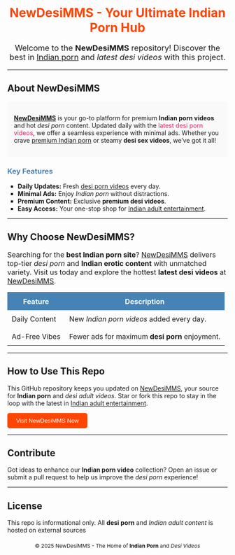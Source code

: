 # <h1 style="color: #ff4500; text-align: center;">NewDesiMMS - Your Ultimate Indian Porn Hub</h1>

<p style="text-align: center; font-size: 18px;">Welcome to the <strong>NewDesiMMS</strong> repository! Discover the best in <a href="https://www.newdesimms.com" target="_blank">Indian porn</a> and <em>latest desi videos</em> with this project.</p>

---

## <h2>About NewDesiMMS</h2>

<div style="background-color: #f9f9f9; padding: 15px; border-radius: 5px;">
  <p><strong><a href="https://www.newdesimms.com" target="_blank">NewDesiMMS</a></strong> is your go-to platform for premium <b>Indian porn videos</b> and hot <i>desi porn</i> content. Updated daily with the <span style="color: #e91e63;">latest desi porn videos</span>, we offer a seamless experience with minimal ads. Whether you crave <u>premium Indian porn</u> or steamy <b>desi sex videos</b>, we’ve got it all!</p>
</div>

### <h3 style="color: #4682b4;">Key Features</h3>
<ul style="list-style-type: square;">
  <li><strong>Daily Updates:</strong> Fresh <a href="https://www.newdesimms.com" target="_blank">desi porn videos</a> every day.</li>
  <li><strong>Minimal Ads:</strong> Enjoy <i>Indian porn</i> without distractions.</li>
  <li><strong>Premium Content:</strong> Exclusive <b>premium desi videos</b>.</li>
  <li><strong>Easy Access:</strong> Your one-stop shop for <u>Indian adult entertainment</u>.</li>
</ul>

---

## <h2>Why Choose NewDesiMMS?</h2>

<p style="font-size: 16px;">Searching for the <b>best Indian porn site</b>? <a href="https://www.newdesimms.com" target="_blank">NewDesiMMS</a> delivers top-tier <i>desi porn</i> and <span style="font-weight: bold;">Indian erotic content</span> with unmatched variety. Visit us today and explore the hottest <b>latest desi videos</b> at <a href="https://www.newdesimms.com" target="_blank">NewDesiMMS</a>.</p>

<table style="width: 100%; border-collapse: collapse; margin-top: 10px;">
  <tr style="background-color: #4682b4; color: white;">
    <th style="padding: 10px;">Feature</th>
    <th style="padding: 10px;">Description</th>
  </tr>
  <tr>
    <td style="padding: 10px;">Daily Content</td>
    <td style="padding: 10px;">New <i>Indian porn videos</i> added every day.</td>
  </tr>
  <tr>
    <td style="padding: 10px;">Ad-Free Vibes</td>
    <td style="padding: 10px;">Fewer ads for maximum <b>desi porn</b> enjoyment.</td>
  </tr>
</table>

---

## <h2>How to Use This Repo</h2>

<p>This GitHub repository keeps you updated on <a href="https://www.newdesimms.com" target="_blank">NewDesiMMS</a>, your source for <b>Indian porn</b> and <i>desi adult videos</i>. Star or fork this repo to stay in the loop with the latest in <u>Indian adult entertainment</u>.</p>

<a href="https://www.newdesimms.com" target="_blank"><button style="background-color: #ff4500; color: white; padding: 10px 20px; border: none; border-radius: 5px; cursor: pointer;">Visit NewDesiMMS Now</button></a>

---

## <h2>Contribute</h2>

<p>Got ideas to enhance our <b>Indian porn video</b> collection? Open an issue or submit a pull request to help us improve the <i>desi porn</i> experience!</p>

---

## <h2>License</h2>

<p style="font-size: 14px;">This repo is informational only. All <b>desi porn</b> and <i>Indian adult content</i> is hosted on external sources </p>

<footer style="text-align: center; margin-top: 20px; font-size: 12px;">
  <p>© 2025 NewDesiMMS - The Home of <b>Indian Porn</b> and <i>Desi Videos</i></p>
</footer>
